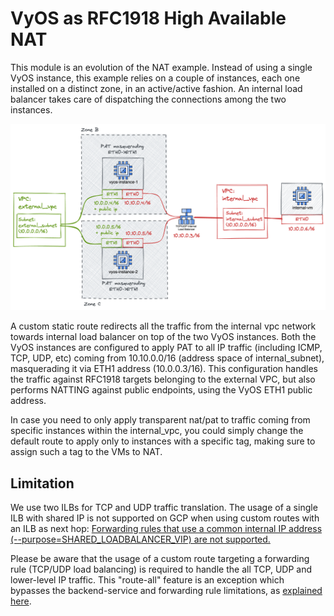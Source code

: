 # VyOS as RFC1918 High Available NAT
This module is an evolution of the NAT example. Instead of using a single VyOS instance, this example relies on a couple of instances,
each one installed on a distinct zone, in an active/active fashion. 
An internal load balancer takes care of dispatching the connections among the two instances.

<img src="./ha-nat.png" width=600 alt="High Available PAT implementation"/>

A custom static route redirects all the traffic from the internal vpc network towards internal load balancer on top of the two VyOS instances.
Both the VyOS instances are configured to apply PAT to all IP traffic (including ICMP, TCP, UDP, etc) coming from 10.10.0.0/16 (address space of internal_subnet),
masquerading it via ETH1 address (10.0.0.3/16). This configuration handles the traffic against RFC1918 targets belonging
to the external VPC, but also performs NATTING against public endpoints, using the VyOS ETH1 public address. 

In case you need to only apply transparent nat/pat to traffic coming from specific instances within the internal_vpc, you 
could simply change the default route to apply only to instances with a specific tag, making sure to assign such a tag to the
VMs to NAT.


## Limitation
We use two ILBs for TCP and UDP traffic translation. The usage of a single ILB with shared IP is not supported on GCP when using custom routes
with an ILB as next hop: [Forwarding rules that use a common internal IP address (--purpose=SHARED_LOADBALANCER_VIP) are not supported.](https://cloud.google.com/load-balancing/docs/internal/ilb-next-hop-overview#additional_considerations)

Please be aware that the usage of a custom route targeting a forwarding rule (TCP/UDP load balancing) is required to handle the all TCP, UDP and lower-level IP traffic.
This "route-all" feature is an exception which bypasses the backend-service and forwarding rule limitations, as [explained here](https://cloud.google.com/load-balancing/docs/internal/ilb-next-hop-overview).
